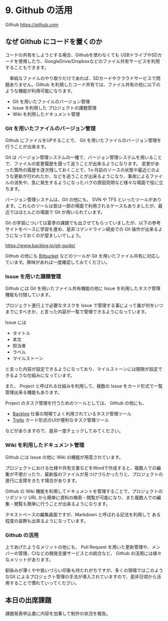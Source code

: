 # 9. Github の活用

Github https://github.com

## なぜ Github にコードを置くのか

コードの共有をしようとする場合、Githubを使わなくても USBドライブやSDカードを使用したり、GoogleDrive/Dropboxなどのファイル共有サービスを利用することもできます。

　単純なファイルのやり取りだけであれば、SDカードやクラウドサービスで問題ありません。Github を利用したコード共有では、ファイル共有の他に以下のような機能が利用可能になります。

- Git を用いたファイルのバージョン管理
- Issue を利用した プロジェクトの課題管理
- Wiki を利用したドキュメント管理 

### Git を用いたファイルのバージョン管理

Github にファイルをUPすることで、 Git を用いたファイルのバージョン管理を行うことが出来ます。

Git は バージョン管理システムの一種で、バージョン管理システムを用いることで、ファイルの変更履歴を遡って追うことが出来るようになります。
変更があった箇所の履歴を逐次残しておくことで、1ヶ月前のソースの状態や最近どのような更新が行われたか、などを追うことが出来るようになり、事故によるファイルの消失や、急に発生するようになったバグの原因究明など様々な場面で役に立ちます。

バージョン管理システムは、Git の他にも、 SVN や TFS といったツールがあります。これらのツールは昔は一部の場面で利用されるケースもありましたが、最近ではほとんどの場面で Git が用いられています。

Git の学習については夏季の課題でも出させてもらっていましたが、以下の参考サイトをベースに学習を進め、是非コマンドライン経由での Git 操作が出来るようになっておくのが望ましいでしょう。

https://www.backlog.jp/git-guide/

Github の他にも [Bitbucket](https://bitbucket.org) などのツールが Git を用いたファイル共有に対応しています。興味があれば一度確認してみてください。

### Issue を用いた課題管理

Github には Git を用いたファイル共有機能の他に Issue を利用したタスク管理機能も付随しています。

プロジェクト進行上で必要なタスクを Issue で管理する事によって誰が何をいつまでにすべきか、と言った内容が一覧で管理できるようになっています。

Issue には 

- タイトル
- 本文
- 担当者
- ラベル
- マイルストーン

と言った内容が設定できるようになっており、マイルストーンには期限が設定できるような仕組みになっています。

また、 Project と呼ばれる仕組みを利用して、複数の Issue をカード形式で一覧管理出来る機能もあります。

Project のタスク管理を行うためのツールとしては、 Github の他にも、

- [Backlog](https://www.backlog.jp/) 仕事の現場でよく利用されているタスク管理ツール
- [Trello](https://trello.com/) カード形式のUIが便利なタスク管理ツール

などがありますので、是非一度チェックしてみてください。

### Wiki を利用したドキュメント管理

Github には Issue の他に Wiki の機能が用意されています。

プロジェクトにおける仕様や共有文書などをWordで作成すると、複数人での編集が不便だったり、最新版のファイルが見つけづらかったりと、プロジェクトの進行に支障をきたす場合があります。

Github の Wiki 機能を利用してドキュメントを管理することで、プロジェクトのリポジトリ URL から簡単に資料の検索・閲覧が可能になり、また複数人での編集・閲覧も簡単に行うことが出来るようになります。

テキストベースの編集画面ですが、Markdown と呼ばれる記法を利用して ある程度の装飾も出来るようになっています。

### Github の活用

上であげたようなメリットの他にも、 Pull Request を用いた更新管理や、メンバーの管理、CIなどの開発支援サービスとの統合など、 Github の活用には様々なメリットがあります。

馴染みが薄くやや扱いづらい印象も持たれがちですが、多くの現場ではこのようなGit によるプロジェクト管理の手法が導入されていますので、是非日頃から活用することで慣れていってください。

## 本日の出席課題

課題発表申込書に内容を加筆して制作の状況を報告。


